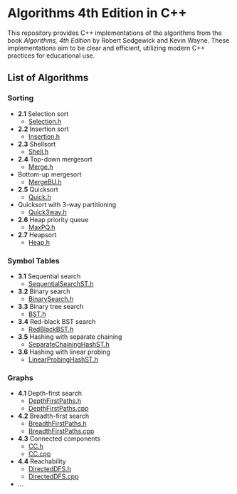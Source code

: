 # Algorithms 4th Edition in C++

This repository provides C++ implementations of the algorithms from the book *Algorithms, 4th Edition* by Robert
Sedgewick and Kevin Wayne. These implementations aim to be clear and efficient, utilizing modern C++ practices for
educational use.

## List of Algorithms

### Sorting

- **2.1** Selection sort
    - [Selection.h](Selection.h)
- **2.2** Insertion sort
    - [Insertion.h](Insertion.h)
- **2.3** Shellsort
    - [Shell.h](Shell.h)
- **2.4** Top-down mergesort
    - [Merge.h](Merge.h)
- Bottom-up mergesort
    - [MergeBU.h](MergeBU.h)
- **2.5** Quicksort
    - [Quick.h](Quick.h)
- Quicksort with 3-way partitioning
    - [Quick3way.h](Quick3way.h)
- **2.6** Heap priority queue
    - [MaxPQ.h](MaxPQ.h)
- **2.7** Heapsort
    - [Heap.h](Heap.h)

### Symbol Tables

- **3.1** Sequential search
    - [SequentialSearchST.h](SequentialSearchST.h)
- **3.2** Binary search
    - [BinarySearch.h](BinarySearchST.h)
- **3.3** Binary tree search
    - [BST.h](BST.h)
- **3.4** Red-black BST search
    - [RedBlackBST.h](RedBlackBST.h)
- **3.5** Hashing with separate chaining
    - [SeparateChainingHashST.h](SeparateChainingHashST.h)
- **3.6** Hashing with linear probing
    - [LinearProbingHashST.h](LinearProbingHashST.h)

### Graphs

- **4.1** Depth-first search
    - [DepthFirstPaths.h](DepthFirstPaths.h)
    - [DepthFirstPaths.cpp](DepthFirstPaths.cpp)
- **4.2** Breadth-first search
    - [BreadthFirstPaths.h](BreadthFirstPaths.h)
    - [BreadthFirstPaths.cpp](BreadthFirstPaths.cpp)
- **4.3** Connected components
    - [CC.h](CC.h)
    - [CC.cpp](CC.cpp)
- **4.4** Reachability
    - [DirectedDFS.h](DirectedDFS.h)
    - [DirectedDFS.cpp](DirectedDFS.cpp)
- ...